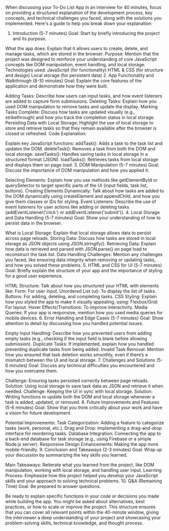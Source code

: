 When discussing your To-Do List App in an interview for 40 minutes, focus on providing a structured explanation of the development process, key concepts, and technical challenges you faced, along with the solutions you implemented. Here's a guide to help you break down your explanation:

1. Introduction (5-7 minutes)
Goal: Start by briefly introducing the project and its purpose.

What the app does: Explain that it allows users to create, delete, and manage tasks, which are stored in the browser.
Purpose: Mention that the project was designed to reinforce your understanding of core JavaScript concepts like DOM manipulation, event handling, and local storage.
Technologies used:
JavaScript (for functionality)
HTML & CSS (for structure and design)
Local storage (for persistent data)
2. App Functionality and Walkthrough (8-10 minutes)
Goal: Explain the core features of the application and demonstrate how they were built.

Adding Tasks: Describe how users can input tasks, and how event listeners are added to capture form submissions.
Deleting Tasks: Explain how you used DOM manipulation to remove tasks and update the display.
Marking Tasks Complete: Discuss how tasks are updated visually (e.g., strikethrough) and how you track the completion status in local storage.
Persisting Data with Local Storage: Highlight the use of local storage to store and retrieve tasks so that they remain available after the browser is closed or refreshed.
Code Explanation:

Explain key JavaScript functions:
addTask(): Adds a task to the task list and updates the DOM.
deleteTask(): Removes a task from both the DOM and local storage.
saveTasks(): Handles saving tasks in local storage in a structured format (JSON).
loadTasks(): Retrieves tasks from local storage and displays them on page load.
3. DOM Manipulation (5-7 minutes)
Goal: Discuss the importance of DOM manipulation and how you applied it.

Selecting Elements: Explain how you use methods like getElementById or querySelector to target specific parts of the UI (input fields, task list, buttons).
Creating Elements Dynamically: Talk about how tasks are added to the DOM dynamically using createElement and appendChild, and how you give them classes or IDs for styling.
Event Listeners: Describe the use of event listeners for user actions like adding or deleting tasks (addEventListener('click') or addEventListener('submit')).
4. Local Storage and Data Handling (5-7 minutes)
Goal: Show your understanding of how to persist data in the browser.

What is Local Storage: Explain that local storage allows data to persist across page reloads.
Storing Data: Discuss how tasks are stored in local storage as JSON objects using JSON.stringify().
Retrieving Data: Explain how data is retrieved and parsed with JSON.parse() on page load to reconstruct the task list.
Data Handling Challenges: Mention any challenges you faced, like ensuring data integrity when removing or updating tasks, and how you solved these problems.
5. HTML and CSS for UI (5-7 minutes)
Goal: Briefly explain the structure of your app and the importance of styling for a good user experience.

HTML Structure: Talk about how you structured your HTML with elements like:
Form: For user input.
Unordered List (ul): To display the list of tasks.
Buttons: For adding, deleting, and completing tasks.
CSS Styling: Explain how you styled the app to make it visually appealing, using:
Flexbox/Grid: For layout.
Hover Effects/Transitions: To improve interactivity.
Media Queries: If your app is responsive, mention how you used media queries for mobile devices.
6. Error Handling and Edge Cases (5-7 minutes)
Goal: Show attention to detail by discussing how you handled potential issues.

Empty Input Handling: Describe how you prevented users from adding empty tasks (e.g., checking if the input field is blank before allowing submission).
Duplicate Tasks: If implemented, explain how you handled preventing duplicate tasks from being added.
Invalid Task Removal: Mention how you ensured that task deletion works smoothly, even if there’s a mismatch between the UI and local storage.
7. Challenges and Solutions (5-6 minutes)
Goal: Discuss any technical difficulties you encountered and how you overcame them.

Challenge: Ensuring tasks persisted correctly between page reloads.
Solution: Using local storage to save task data as JSON and retrieve it when needed.
Challenge: Keeping the UI in sync with local storage.
Solution: Writing functions to update both the DOM and local storage whenever a task is added, updated, or removed.
8. Future Improvements and Features (5-6 minutes)
Goal: Show that you think critically about your work and have a vision for future development.

Potential Improvements:
Task Categorization: Adding a feature to categorize tasks (work, personal, etc.).
Drag and Drop: Implementing a drag-and-drop interface for reordering tasks.
Database Integration: Connecting the app to a back-end database for task storage (e.g., using Firebase or a simple Node.js server).
Responsive Design Enhancements: Making the app more mobile-friendly.
9. Conclusion and Takeaways (2-3 minutes)
Goal: Wrap up your discussion by summarizing the key skills you learned.

Main Takeaways: Reiterate what you learned from the project, like DOM manipulation, working with local storage, and handling user input.
Learning Process: Emphasize how this project helped you develop your JavaScript skills and your approach to solving technical problems.
10. Q&A (Remaining Time)
Goal: Be prepared to answer questions.

Be ready to explain specific functions in your code or decisions you made while building the app.
You might be asked about alternatives, best practices, or how to scale or improve the project.
This structure ensures that you can cover all relevant points within the 40-minute window, giving the interviewer a deep understanding of your project and showcasing your problem-solving skills, technical knowledge, and thought process.

